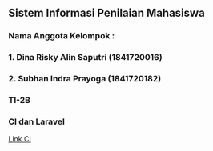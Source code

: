 <h2>Sistem Informasi Penilaian Mahasiswa</h2>
<h3> Nama Anggota Kelompok : </h3>
<h3> 1. Dina Risky Alin Saputri (1841720016)</h3>
<h3> 2. Subhan Indra Prayoga (1841720182) </h3>
<h3> TI-2B </h3>
<h3> CI dan Laravel </h3>

[Link CI](https://github.com/Dina04/sistem-penilaian-mahasiswa-ci)



